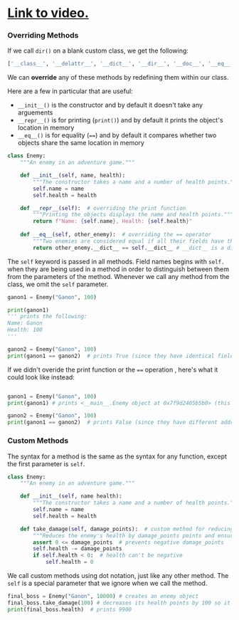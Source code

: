 # [Link to video.](https://www.youtube.com/watch?v=nv4T8ntorU4&list=PLVD25niNi0BkMe4nxXTL4vFED06M6ccpg)

### Overriding Methods

If we call `dir()` on a blank custom class, we get the following: 

```python
['__class__', '__delattr__', '__dict__', '__dir__', '__doc__', '__eq__', '__format__', '__ge__', '__getattribute__', '__gt__', '__hash__', '__init__', '__init_subclass__', '__le__', '__lt__', '__module__', '__ne__', '__new__', '__reduce__', '__reduce_ex__', '__repr__', '__setattr__', '__sizeof__', '__str__', '__subclasshook__', '__weakref__']
```

We can **override** any of these methods by redefining them within our class.

Here are a few in particular that are useful:

* `__init__()` is the constructor and by default it doesn't take any arguements
* `__repr__()` is for printing (`print()`) and by default it prints the object's location in memory
* `__eq__()` is for equality (`==`) and by default it compares whether two objects share the same location in memory

```python
class Enemy:
    """An enemy in an adventure game."""

    def __init__(self, name, health):
        """The constructor takes a name and a number of health points."""
        self.name = name
        self.health = health

    def __repr__(self):  # overriding the print function
        """Printing the objects displays the name and health points."""
        return f"Name: {self.name}, Health: {self.health}"
  
    def __eq__(self, other_enemy):  # overriding the == operator
        """Two enemies are considered equal if all their fields have the same values as each other."""
        return other_enemy.__dict__ == self.__dict__ # __dict__ is a dictionary of all the fields
```

The `self` keyword is passed in all methods. Field names begins with `self.` when they are being used in a method in order to distinguish between them from the parameters of the method. Whenever we call any method from the class, we omit the `self` parameter.

```python
ganon1 = Enemy("Ganon", 100)

print(ganon1)
''' prints the following:
Name: Ganon
Health: 100
'''

ganon2 = Enemy("Ganon", 100)
print(ganon1 == ganon2)  # prints True (since they have identical fields)
```

If we didn't overide the print function or the `==` operation , here's what it could look like instead:

```python

ganon1 = Enemy("Ganon", 100)
print(ganon1) # prints <__main__.Enemy object at 0x7f9d2405b5b0> (this address should be different each time the program is run)

ganon2 = Enemy("Ganon", 100)
print(ganon1 == ganon2)  # prints False (since they have different addresses)
```

### Custom Methods

The syntax for a method is the same as the syntax for any function, except the first parameter is `self`.

```python
class Enemy:
    """An enemy in an adventure game."""

    def __init__(self, name health):
        """The constructor takes a name and a number of health points."""
        self.name = name
        self.health = health

    def take_damage(self, damage_points):  # custom method for reducing the health points
        """Reduces the enemy's health by damage_points points and ensures it doesn't go below zero."""
        assert 0 <= damage_points  # prevents negative damage_points
        self.health -= damage_points
        if self.health < 0:  # health can't be negative
            self.health = 0
```

We call custom methods using dot notation, just like any other method. The `self` is a special parameter that we ignore when we call the method.

```python
final_boss = Enemy("Ganon", 10000) # creates an enemy object
final_boss.take_damage(100) # decreases its health points by 100 so it's at 9900 now
print(final_boss.health)  # prints 9900
```

